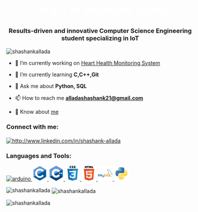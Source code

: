 <h1 align="center"><p style="color:white;">"Hi 👋, I'm Shashank Allada</p></h1>
<h3 align="center">Results-driven and innovative Computer Science Engineering student specializing in IoT</h3>

<p align="left"> <img src="https://komarev.com/ghpvc/?username=shashankallada&label=Profile%20views&color=0e75b6&style=flat" alt="shashankallada" /> </p>

- 🔭 I’m currently working on [Heart Health Monitoring System](https://github.com/ShashankAllada/Heart-Health-Monitoring)

- 🌱 I’m currently learning **C,C++,Git**

- 💬 Ask me about **Python, SQL**

- 📫 How to reach me **alladashashank21@gmail.com**

- 📄 Know about [me](https://docs.google.com/document/d/1USelYTYOJqC4lIhy2pQYltVqFyRoSwsbkvAYCGEm2ZE/edit?usp=sharing)

<h3 align="left">Connect with me:</h3>
<p align="left">
<a href="https://linkedin.com/in/http://www.linkedin.com/in/shashank-allada" target="blank"><img align="center" src="https://raw.githubusercontent.com/rahuldkjain/github-profile-readme-generator/master/src/images/icons/Social/linked-in-alt.svg" alt="http://www.linkedin.com/in/shashank-allada" height="30" width="40" /></a>
</p>

<h3 align="left">Languages and Tools:</h3>
<p align="left"> <a href="https://www.arduino.cc/" target="_blank" rel="noreferrer"> <img src="https://cdn.worldvectorlogo.com/logos/arduino-1.svg" alt="arduino" width="40" height="40"/> </a> <a href="https://www.cprogramming.com/" target="_blank" rel="noreferrer"> <img src="https://raw.githubusercontent.com/devicons/devicon/master/icons/c/c-original.svg" alt="c" width="40" height="40"/> </a> <a href="https://www.w3schools.com/cpp/" target="_blank" rel="noreferrer"> <img src="https://raw.githubusercontent.com/devicons/devicon/master/icons/cplusplus/cplusplus-original.svg" alt="cplusplus" width="40" height="40"/> </a> <a href="https://www.w3schools.com/css/" target="_blank" rel="noreferrer"> <img src="https://raw.githubusercontent.com/devicons/devicon/master/icons/css3/css3-original-wordmark.svg" alt="css3" width="40" height="40"/> </a> <a href="https://www.w3.org/html/" target="_blank" rel="noreferrer"> <img src="https://raw.githubusercontent.com/devicons/devicon/master/icons/html5/html5-original-wordmark.svg" alt="html5" width="40" height="40"/> </a> <a href="https://www.mysql.com/" target="_blank" rel="noreferrer"> <img src="https://raw.githubusercontent.com/devicons/devicon/master/icons/mysql/mysql-original-wordmark.svg" alt="mysql" width="40" height="40"/> </a> <a href="https://www.python.org" target="_blank" rel="noreferrer"> <img src="https://raw.githubusercontent.com/devicons/devicon/master/icons/python/python-original.svg" alt="python" width="40" height="40"/> </a> </p>

<p><img align="left" src="https://github-readme-stats.vercel.app/api/top-langs?username=shashankallada&show_icons=true&locale=en&layout=compact" alt="shashankallada" /></p>

<p>&nbsp;<img align="center" src="https://github-readme-stats.vercel.app/api?username=shashankallada&show_icons=true&locale=en" alt="shashankallada" /></p>

<p><img align="center" src="https://github-readme-streak-stats.herokuapp.com/?user=shashankallada&" alt="shashankallada" /></p>
